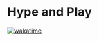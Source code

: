 # Hype and Play

[![wakatime](https://wakatime.com/badge/user/aecf4b4e-380a-4119-8fc9-55a07b319e35/project/b738270c-230f-4afb-a343-4466a17f2ff6.svg)](https://wakatime.com/badge/user/aecf4b4e-380a-4119-8fc9-55a07b319e35/project/b738270c-230f-4afb-a343-4466a17f2ff6)
